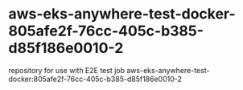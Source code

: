 # aws-eks-anywhere-test-docker-805afe2f-76cc-405c-b385-d85f186e0010-2
repository for use with E2E test job aws-eks-anywhere-test-docker:805afe2f-76cc-405c-b385-d85f186e0010-2
